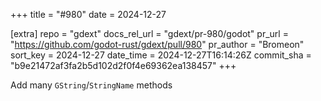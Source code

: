 +++
title = "#980"
date = 2024-12-27

[extra]
repo = "gdext"
docs_rel_url = "gdext/pr-980/godot"
pr_url = "https://github.com/godot-rust/gdext/pull/980"
pr_author = "Bromeon"
sort_key = 2024-12-27
date_time = 2024-12-27T16:14:26Z
commit_sha = "b9e21472af3fa2b5d102d2f0f4e69362ea138457"
+++

Add many `GString`/`StringName` methods
